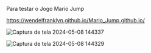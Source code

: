 Para testar o Jogo Mario Jump

https://wendelfranklyn.github.io/Mario_Jump.github.io/

![Captura de tela 2024-05-08 144337](https://github.com/WendelFranklyn/Mario_Jump.github.io/assets/69936829/21f52c76-f950-4aa5-8d77-268bef91f9c7)


![Captura de tela 2024-05-08 144329](https://github.com/WendelFranklyn/Mario_Jump.github.io/assets/69936829/07fd6e50-7a3f-474a-acd5-2b0878eb28be)

